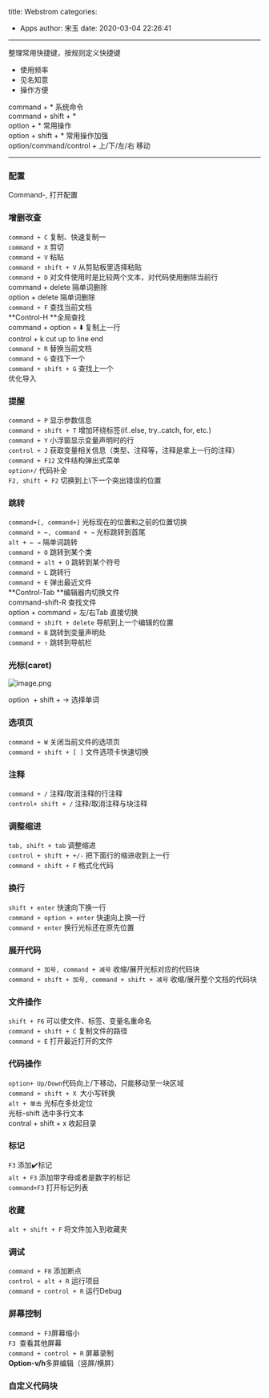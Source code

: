 title: Webstrom
categories:
 - Apps
author: 宋玉
date: 2020-03-04 22:26:41
---
整理常用快捷键，按规则定义快捷键

- 使用频率
- 见名知意
- 操作方便

command + * 系统命令<br />command + shift + * <br />option + * 常用操作<br />option + shift + * 常用操作加强<br />option/command/control + 上/下/左/右 移动

---



### 配置
Command-, 打开配置


### 增删改查
`command + C` 复制、快速复制一<br />`command + X` 剪切<br />`command + V` 粘贴<br />`command + shift + V` 从剪贴板里选择粘贴<br />`command + D` 对文件使用时是比较两个文本，对代码使用删除当前行<br />command + delete 隔单词删除<br />option + delete 隔单词删除<br />`command + F` 查找当前文档<br />**Control-H **全局查找<br />command + option + ⬇️ 复制上一行<br />control + k cut up to line end<br />`command + R` 替换当前文档<br />`command + G` 查找下一个<br />`command + shift + G` 查找上一个<br />优化导入


### 提醒
`command + P` 显示参数信息<br />`command + shift + T` 增加环绕标签(if..else, try..catch, for, etc.)<br />`command + Y` 小浮窗显示变量声明时的行<br />`control + J` 获取变量相关信息（类型、注释等，注释是拿上一行的注释）<br />`command + F12` 文件结构弹出式菜单<br />`option+/` 代码补全<br />`F2, shift + F2` 切换到上\下一个突出错误的位置


### 跳转
`command+[, command+]` 光标现在的位置和之前的位置切换<br />`command + ←, command + →` 光标跳转到首尾    <br />`alt + ← →` 隔单词跳转<br />`command + O`  跳转到某个类<br />`command + alt + O` 跳转到某个符号<br />`command + L` 跳转行<br />`command + E` 弹出最近文件<br />**Control-Tab **编辑器内切换文件<br />command-shift-R 查找文件<br />option + command + 左/右Tab 直接切换<br />`command + shift + delete` 导航到上一个编辑的位置<br />`command + B` 跳转到变量声明处<br />`command + ↑` 跳转到导航栏


### 光标(caret)
![image.png](https://cdn.nlark.com/yuque/0/2019/png/394169/1574058359287-3a1361b7-5525-49f7-b716-a1239fe50923.png#align=left&display=inline&height=670&name=image.png&originHeight=670&originWidth=1529&size=167488&status=done&style=none&width=1529)

option  + shift + -> 选择单词


### 选项页
`command + W` 关闭当前文件的选项页<br />`command + shift + [ ]` 文件选项卡快速切换


### 注释
`command + /` 注释/取消注释的行注释<br />`control+ shift + /` 注释/取消注释与块注释


### 调整缩进
`tab, shift + tab` 调整缩进<br />`control + shift + +/-` 把下面行的缩进收到上一行<br />`command + shift + F` 格式化代码


### 换行
`shift + enter` 快速向下换一行<br />`command + option + enter` 快速向上换一行<br />`command + enter` 换行光标还在原先位置


### 展开代码
`command + 加号, command + 减号` 收缩/展开光标对应的代码块<br />`command + shift + 加号, command + shift + 减号` 收缩/展开整个文档的代码块


### 文件操作
`shift + F6`   可以使文件、标签、变量名重命名<br />`command + shift + C` 复制文件的路径<br />`command + E`  打开最近打开的文件


### 代码操作
`option+ Up/Down`代码向上/下移动，只能移动至一块区域<br />`command + shift + X `大小写转换<br />`alt + 单击` 光标在多处定位<br />光标-shift 选中多行文本<br />contral + shift + x 收起目录


### 标记
`F3` 添加✔️标记<br />`alt + F3` 添加带字母或者是数字的标记<br />`command+F3` 打开标记列表


### 收藏
`alt + shift + F` 将文件加入到收藏夹


### 调试
`command + F8` 添加断点<br />`control + alt + R` 运行项目<br />`command + control + R` 运行Debug


### 屏幕控制
`command + F3`屏幕缩小<br />`F3`  查看其他屏幕<br />`command + control + R` 屏幕录制<br />**Option-v/h**多屏编辑（竖屏/横屏）


### 自定义代码块
